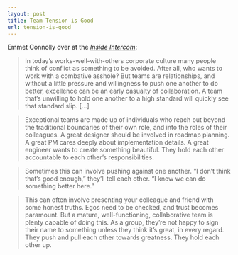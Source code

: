 ```yaml
---
layout: post
title: Team Tension is Good
url: tension-is-good
---
```


Emmet Connolly over at the [*Inside Intercom*](https://blog.intercom.io/healthy-tension-in-product-teams/):

> In today’s works-well-with-others corporate culture many people think of conflict as something to be avoided. After all, who wants to work with a combative asshole? But teams are relationships, and without a little pressure and willingness to push one another to do better, excellence can be an early casualty of collaboration. A team that’s unwilling to hold one another to a high standard will quickly see that standard slip. [...]

> Exceptional teams are made up of individuals who reach out beyond the traditional boundaries of their own role, and into the roles of their colleagues. A great designer should be involved in roadmap planning. A great PM cares deeply about implementation details. A great engineer wants to create something beautiful. They hold each other accountable to each other’s responsibilities.

> Sometimes this can involve pushing against one another. “I don’t think that’s good enough,” they’ll tell each other. “I know we can do something better here.”

> This can often involve presenting your colleague and friend with some honest truths. Egos need to be checked, and trust becomes paramount. But a mature, well-functioning, collaborative team is plenty capable of doing this. As a group, they’re not happy to sign their name to something unless they think it’s great, in every regard. They push and pull each other towards greatness. They hold each other up.
